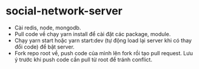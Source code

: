 # social-network-server
* Cài redis, node, mongodb.
* Pull code về chạy yarn install để cài đặt các package, module.
* Chạy yarn start hoặc yarn start:dev (tự động load lại server khi có thay đổi code) để bật server.
* Fork repo root về, push code của mình lên fork rồi tạo pull request. Lưu ý trước khi push code cần pull từ root để tránh conflict.
